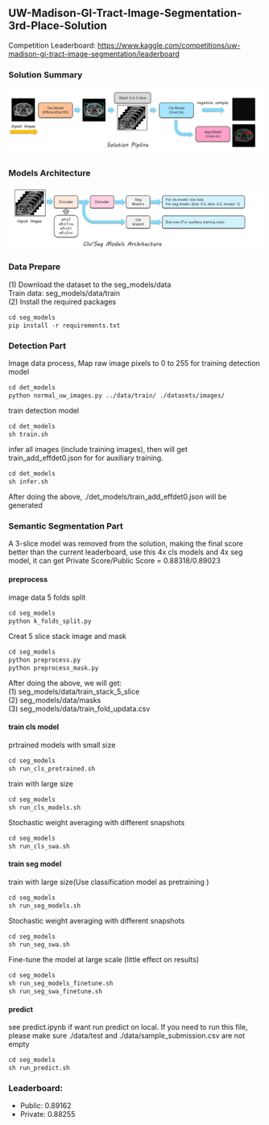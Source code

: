 ## UW-Madison-GI-Tract-Image-Segmentation-3rd-Place-Solution
Competition Leaderboard: https://www.kaggle.com/competitions/uw-madison-gi-tract-image-segmentation/leaderboard
### Solution Summary
![Models Summary](pics\ModelsSumary.png)
### Models Architecture
![Models Summary](pics\Architecture.png)

### Data Prepare
(1) Download the dataset to the seg_models/data  
Train data:  seg_models/data/train  
(2) Install the required packages
```shell
cd seg_models
pip install -r requirements.txt
```

### Detection Part 
Image data process, Map raw image pixels to 0 to 255 for training detection model

```shell
cd det_models
python normal_uw_images.py ../data/train/ ./datasets/images/
```
train detection model
```shell
cd det_models
sh train.sh
```
infer all images (include training images), then will get train_add_effdet0.json for for auxiliary training.

```shell
cd det_models
sh infer.sh
```
After doing the above, ./det_models/train_add_effdet0.json will be generated 

### Semantic Segmentation Part
A 3-slice model was removed from the solution, making the final score better than the current leaderboard,
use this 4x cls models and 4x seg model, it can get Private Score/Public Score =
0.88318/0.89023
#### preprocess
image data 5 folds split
```shell
cd seg_models
python k_folds_split.py
```
Creat 5 slice stack image and mask
```shell
cd seg_models
python preprocess.py
python preprocess_mask.py
```
After doing the above, we will get:  
(1) seg_models/data/train_stack_5_slice  
(2) seg_models/data/masks  
(3) seg_models/data/train_fold_updata.csv
#### train cls model
prtrained models with small size
```shell
cd seg_models
sh run_cls_pretrained.sh
```
train with large size
```shell
cd seg_models
sh run_cls_models.sh
```
Stochastic weight averaging with different snapshots
```shell
cd seg_models
sh run_cls_swa.sh
```

#### train seg model
train with large size(Use classification model as pretraining
)
```shell
cd seg_models
sh run_seg_models.sh
```
Stochastic weight averaging with different snapshots
```shell
cd seg_models
sh run_seg_swa.sh
```
Fine-tune the model at large scale (little effect on results)
```shell
cd seg_models
sh run_seg_models_finetune.sh
sh run_seg_swa_finetune.sh
```

#### predict
see predict.ipynb if want run predict on local. If you need to run this file, please make 
sure ./data/test and ./data/sample_submission.csv are not empty

```shell
cd seg_models
sh run_predict.sh
```

### Leaderboard:
- Public:  0.89162
- Private: 0.88255